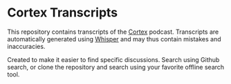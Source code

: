 # Cortex Transcripts
This repository contains transcripts of the [Cortex](https://cortex.fm/) podcast. Transcripts are automatically generated using [Whisper](https://github.com/openai/whisper) and may thus contain mistakes and inaccuracies.

Created to make it easier to find specific discussions. Search using Github search, or clone the repository and search using your favorite offline search tool.
